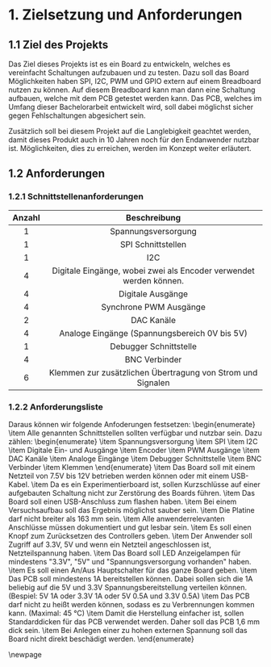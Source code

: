 # 1. Zielsetzung und Anforderungen

## 1.1 Ziel des Projekts
Das Ziel dieses Projekts ist es ein Board zu entwickeln, welches es vereinfacht Schaltungen aufzubauen und zu testen. Dazu soll das Board Möglichkeiten haben SPI, I2C, PWM und GPIO extern auf einem Breadboard nutzen zu können. Auf diesem Breadboard kann man dann eine Schaltung aufbauen, welche mit dem PCB getestet werden kann. Das PCB, welches im Umfang dieser Bachelorarbeit entwickelt wird, soll dabei möglichst sicher gegen Fehlschaltungen abgesichert sein.

Zusätzlich soll bei diesem Projekt auf die Langlebigkeit geachtet werden, damit dieses Produkt auch in 10 Jahren noch für den Endanwender nutzbar ist. Möglichkeiten, dies zu erreichen, werden im Konzept weiter erläutert.

## 1.2 Anforderungen

### 1.2.1 Schnittstellenanforderungen
|Anzahl  | Beschreibung
|:------:|:-------------:
|1       | Spannungsversorgung
|1       | SPI Schnittstellen
|1       | I2C 
|4       | Digitale Eingänge, wobei zwei als Encoder verwendet werden können.
|4       | Digitale Ausgänge
|4       | Synchrone PWM Ausgänge
|2       | DAC Kanäle 
|4       | Analoge Eingänge (Spannungsbereich 0V bis 5V)
|1       | Debugger Schnittstelle
|4       | BNC Verbinder
|6       | Klemmen zur zusätzlichen Übertragung von Strom und Signalen

### 1.2.2 Anforderungsliste
Daraus können wir folgende Anfoderungen festsetzen:
\begin{enumerate}
\item Alle genannten Schnittstellen sollten verfügbar und nutzbar sein. Dazu zählen:
 \begin{enumerate}
 \item Spannungsversorgung
 \item SPI
 \item I2C
 \item Digitale Ein- und Ausgänge
 \item Encoder
 \item PWM Ausgänge 
 \item DAC Kanäle
 \item Analoge Eingänge
 \item Debugger Schnittstelle
 \item BNC Verbinder
 \item Klemmen
 \end{enumerate} 
\item Das Board soll mit einem Netzteil von 7.5V bis 12V betrieben werden können oder mit einem USB-Kabel.
\item Da es ein Experimentierboard ist, sollen Kurzschlüsse auf einer aufgebauten Schaltung nicht zur Zerstörung des Boards führen.
\item Das Board soll einen USB-Anschluss zum flashen haben.
\item Bei einem Versuchsaufbau soll das Ergebnis möglichst sauber sein.
\item Die Platine darf nicht breiter als 163 mm sein.
\item Alle anwenderrelevanten Anschlüsse müssen dokumentiert und gut lesbar sein.
\item Es soll einen Knopf zum Zurücksetzen des Controllers geben.
\item Der Anwender soll Zugriff auf 3.3V, 5V und wenn ein Netzteil angeschlossen ist, Netzteilspannung haben.
\item Das Board soll LED Anzeigelampen für mindestens "3.3V", "5V" und "Spannungsversorgung vorhanden" haben.
\item Es soll einen An/Aus Hauptschalter für das ganze Board geben.
\item Das PCB soll mindestens 1A bereitstellen können. Dabei sollen sich die 1A beliebig auf die 5V und 3.3V Spannungsbereitstellung verteilen können. (Bespiel: 5V 1A oder 3.3V 1A oder 5V 0.5A und 3.3V 0.5A)
\item Das PCB darf nicht zu heißt werden können, sodass es zu Verbrennungen kommen kann. (Maximal: 45 °C)
\item Damit die Herstellung einfacher ist, sollen Standarddicken für das PCB verwendet werden. Daher soll das PCB 1,6 mm dick sein.
\item Bei Anlegen einer zu hohen externen Spannung soll das Board nicht direkt beschädigt werden.
\end{enumerate} 

\newpage